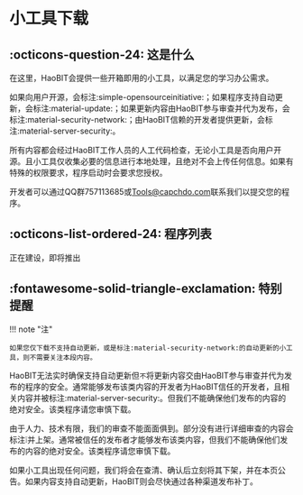 # 小工具下载

## :octicons-question-24: 这是什么

在这里，HaoBIT会提供一些开箱即用的小工具，以满足您的学习办公需求。

如果向用户开源，会标注:simple-opensourceinitiative:；如果程序支持自动更新，会标注:material-update:；如果更新内容由HaoBIT参与审查并代为发布，会标注:material-security-network:；由HaoBIT信赖的开发者提供更新，会标注:material-server-security:。

所有内容都会经过HaoBIT工作人员的人工代码检查，无论小工具是否向用户开源。且小工具仅收集必要的信息进行本地处理，且绝对不会上传任何信息。如果有特殊的权限要求，程序启动时会要求您授权。

<!-- 但注意，HaoBIT无法实时确保支持自动更新但`不`将更新内容交由HaoBIT参与审查并代为发布的程序的安全。该类程序请您审慎下载。 -->

开发者可以通过QQ群757113685或[Tools@capchdo.com](mailto:tools@capchdo.com)联系我们以提交您的程序。

## :octicons-list-ordered-24: 程序列表

正在建设，即将推出

## :fontawesome-solid-triangle-exclamation: 特别提醒

!!! note "注"

    如果您仅下载不支持自动更新，或是标注:material-security-network:的自动更新的小工具，则不需要关注本段内容。

HaoBIT无法实时确保支持自动更新但`不`将更新内容交由HaoBIT参与审查并代为发布的程序的安全。通常能够发布该类内容的开发者为HaoBIT信任的开发者，且相关内容并被标注:material-server-security:。但我们不能确保他们发布的内容的绝对安全。该类程序请您审慎下载。

由于人力、技术有限，我们的审查不能面面俱到。部分没有进行详细审查的内容会标注:grey_exclamation:并上架。通常被信任的发布者才能够发布该类内容，但我们不能确保他们发布的内容的绝对安全。该类程序请您审慎下载。

如果小工具出现任何问题，我们将会在查清、确认后立刻将其下架，并在本页公告。如果内容支持自动更新，HaoBIT则会尽快通过各种渠道发布补丁。